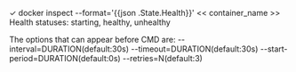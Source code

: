✓ docker inspect --format='{{json
.State.Health}}' << container_name >>
Health statuses: starting, healthy,
unhealthy

The options that can appear before CMD
are:
--interval=DURATION(default:30s)
--timeout=DURATION(default:30s)
--start-period=DURATION(default:0s)
--retries=N(default:3)